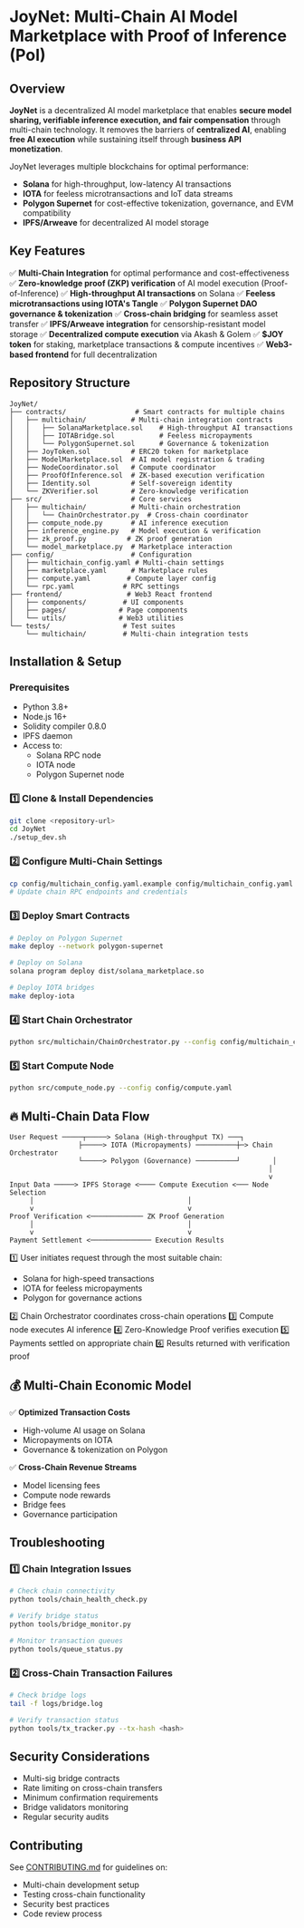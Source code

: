 # JoyNet: Multi-Chain AI Model Marketplace with Proof of Inference (PoI)

## Overview
**JoyNet** is a decentralized AI model marketplace that enables **secure model sharing, verifiable inference execution, and fair compensation** through multi-chain technology. It removes the barriers of **centralized AI**, enabling **free AI execution** while sustaining itself through **business API monetization**. 

JoyNet leverages multiple blockchains for optimal performance:
- **Solana** for high-throughput, low-latency AI transactions
- **IOTA** for feeless microtransactions and IoT data streams
- **Polygon Supernet** for cost-effective tokenization, governance, and EVM compatibility
- **IPFS/Arweave** for decentralized AI model storage

## Key Features
✅ **Multi-Chain Integration** for optimal performance and cost-effectiveness
✅ **Zero-knowledge proof (ZKP) verification** of AI model execution (Proof-of-Inference)
✅ **High-throughput AI transactions** on Solana
✅ **Feeless microtransactions using IOTA's Tangle**
✅ **Polygon Supernet DAO governance & tokenization**
✅ **Cross-chain bridging** for seamless asset transfer
✅ **IPFS/Arweave integration** for censorship-resistant model storage
✅ **Decentralized compute execution** via Akash & Golem
✅ **$JOY token** for staking, marketplace transactions & compute incentives
✅ **Web3-based frontend** for full decentralization

## Repository Structure
```
JoyNet/
├── contracts/                 # Smart contracts for multiple chains
│   ├── multichain/           # Multi-chain integration contracts
│   │   ├── SolanaMarketplace.sol    # High-throughput AI transactions
│   │   ├── IOTABridge.sol           # Feeless micropayments
│   │   └── PolygonSupernet.sol      # Governance & tokenization
│   ├── JoyToken.sol          # ERC20 token for marketplace
│   ├── ModelMarketplace.sol  # AI model registration & trading
│   ├── NodeCoordinator.sol   # Compute coordinator
│   ├── ProofOfInference.sol  # ZK-based execution verification
│   ├── Identity.sol          # Self-sovereign identity
│   └── ZKVerifier.sol        # Zero-knowledge verification
├── src/                      # Core services
│   ├── multichain/           # Multi-chain orchestration
│   │   └── ChainOrchestrator.py  # Cross-chain coordinator
│   ├── compute_node.py       # AI inference execution
│   ├── inference_engine.py   # Model execution & verification
│   ├── zk_proof.py          # ZK proof generation
│   └── model_marketplace.py  # Marketplace interaction
├── config/                   # Configuration
│   ├── multichain_config.yaml # Multi-chain settings
│   ├── marketplace.yaml      # Marketplace rules
│   ├── compute.yaml         # Compute layer config
│   └── rpc.yaml            # RPC settings
├── frontend/                # Web3 React frontend
│   ├── components/         # UI components
│   ├── pages/             # Page components
│   └── utils/             # Web3 utilities
└── tests/                  # Test suites
    └── multichain/         # Multi-chain integration tests
```

## Installation & Setup
### Prerequisites
- Python 3.8+
- Node.js 16+
- Solidity compiler 0.8.0
- IPFS daemon
- Access to:
  - Solana RPC node
  - IOTA node
  - Polygon Supernet node

### 1️⃣ Clone & Install Dependencies
```bash
git clone <repository-url>
cd JoyNet
./setup_dev.sh
```

### 2️⃣ Configure Multi-Chain Settings
```bash
cp config/multichain_config.yaml.example config/multichain_config.yaml
# Update chain RPC endpoints and credentials
```

### 3️⃣ Deploy Smart Contracts
```bash
# Deploy on Polygon Supernet
make deploy --network polygon-supernet

# Deploy on Solana
solana program deploy dist/solana_marketplace.so

# Deploy IOTA bridges
make deploy-iota
```

### 4️⃣ Start Chain Orchestrator
```bash
python src/multichain/ChainOrchestrator.py --config config/multichain_config.yaml
```

### 5️⃣ Start Compute Node
```bash
python src/compute_node.py --config config/compute.yaml
```

## 🔥 Multi-Chain Data Flow
```ascii
User Request ─────┬─────> Solana (High-throughput TX) ───┐
                 ├─────> IOTA (Micropayments) ──────────┼─> Chain Orchestrator
                 └─────> Polygon (Governance) ──────────┘        │
                                                                │
                                                                v
Input Data ─────> IPFS Storage <──── Compute Execution <─── Node Selection
     │                                      │
     v                                      v
Proof Verification <───────────── ZK Proof Generation
     │                                      │
     v                                      v
Payment Settlement <─────────────── Execution Results
```

1️⃣ User initiates request through the most suitable chain:
   - Solana for high-speed transactions
   - IOTA for feeless micropayments
   - Polygon for governance actions

2️⃣ Chain Orchestrator coordinates cross-chain operations
3️⃣ Compute node executes AI inference
4️⃣ Zero-Knowledge Proof verifies execution
5️⃣ Payments settled on appropriate chain
6️⃣ Results returned with verification proof

## 💰 Multi-Chain Economic Model
✅ **Optimized Transaction Costs**
  - High-volume AI usage on Solana
  - Micropayments on IOTA
  - Governance & tokenization on Polygon

✅ **Cross-Chain Revenue Streams**
  - Model licensing fees
  - Compute node rewards
  - Bridge fees
  - Governance participation

## Troubleshooting
### 1️⃣ Chain Integration Issues
```bash
# Check chain connectivity
python tools/chain_health_check.py

# Verify bridge status
python tools/bridge_monitor.py

# Monitor transaction queues
python tools/queue_status.py
```

### 2️⃣ Cross-Chain Transaction Failures
```bash
# Check bridge logs
tail -f logs/bridge.log

# Verify transaction status
python tools/tx_tracker.py --tx-hash <hash>
```

## Security Considerations
- Multi-sig bridge contracts
- Rate limiting on cross-chain transfers
- Minimum confirmation requirements
- Bridge validators monitoring
- Regular security audits

## Contributing
See [CONTRIBUTING.md](CONTRIBUTING.md) for guidelines on:
- Multi-chain development setup
- Testing cross-chain functionality
- Security best practices
- Code review process